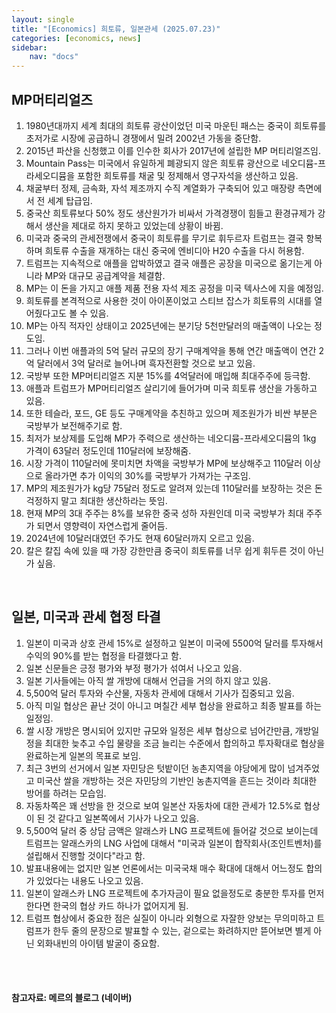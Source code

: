 ```yaml
---
layout: single
title: "[Economics] 희토류, 일본관세 (2025.07.23)"
categories: [economics, news]
sidebar:
    nav: "docs"
---
```


## MP머티리얼즈
1. 1980년대까지 세계 최대의 희토류 광산이었던 미국 마운틴 패스는 중국이 희토류를 초저가로 시장에 공급하니 경쟁에서 밀려 2002년 가동을 중단함.
1. 2015년 파산을 신청했고 이를 인수한 회사가 2017년에 설립한 MP 머티리얼즈임.
1. Mountain Pass는 미국에서 유일하게 폐광되지 않은 희토류 광산으로 네오디뮴-프라세오디뮴을 포함한 희토류를 채굴 및 정제해서 영구자석을 생산하고 있음.
1. 채굴부터 정제, 금속화, 자석 제조까지 수직 계열화가 구축되어 있고 매장량 측면에서 전 세계 탑급임.
1. 중국산 희토류보다 50% 정도 생산원가가 비싸서 가격경쟁이 힘들고 환경규제가 강해서 생산을 제대로 하지 못하고 있었는데 상황이 바뀜.
1. 미국과 중국의 관세전쟁에서 중국이 희토류를 무기로 휘두르자 트럼프는 결국 항복하며 희토류 수출을 재개하는 대신 중국에 엔비디아 H20 수출을 다시 허용함.
1. 트럼프는 지속적으로 애플을 압박하였고 결국 애플은 공장을 미국으로 옮기는게 아니라 MP와 대규모 공급계약을 체결함.
1. MP는 이 돈을 가지고 애플 제품 전용 자석 제조 공정을 미국 텍사스에 지을 예정임.
1. 희토류를 본격적으로 사용한 것이 아이폰이었고 스티브 잡스가 희토류의 시대를 열어줬다고도 볼 수 있음.
1. MP는 아직 적자인 상태이고 2025년에는 분기당 5천만달러의 매출액이 나오는 정도임.
1. 그러나 이번 애플과의 5억 달러 규모의 장기 구매계약을 통해 연간 매출액이 연간 2억 달러에서 3억 달러로 늘어나며 흑자전환할 것으로 보고 있음.
1. 국방부 또한 MP머티리얼즈 지분 15%를 4억달러에 매입해 최대주주에 등극함.
1. 애플과 트럼프가 MP머티리얼즈 살리기에 들어가며 미국 희토류 생산을 가동하고 있음.
1. 또한 테슬라, 포드, GE 등도 구매계약을 추친하고 있으며 제조원가가 비싼 부분은 국방부가 보전해주기로 함.
1. 최저가 보상제를 도입해 MP가 주력으로 생산하는 네오디뮴-프라세오디뮴의 1kg 가격이 63달러 정도인데 110달러에 보장해줌.
1. 시장 가격이 110달러에 못미치면 차액을 국방부가 MP에 보상해주고 110달러 이상으로 올라가면 추가 이익의 30%를 국방부가 가져가는 구조임.
1. MP의 제조원가가 kg당 75달러 정도로 알려져 있는데 110달러를 보장하는 것은 돈 걱정하지 말고 최대한 생산하라는 뜻임.
1. 현재 MP의 3대 주주는 8%를 보유한 중국 성하 자원인데 미국 국방부가 최대 주주가 되면서 영향력이 자연스럽게 줄어듬.
1. 2024년에 10달러대였던 주가도 현재 60달러까지 오르고 있음.
1. 칼은 칼집 속에 있을 때 가장 강한만큼 중국이 희토류를 너무 쉽게 휘두른 것이 아닌가 싶음.

<br/>

## 일본, 미국과 관세 협정 타결
1. 일본이 미국과 상호 관세 15%로 설정하고 일본이 미국에 5500억 달러를 투자해서 수익의 90%를 받는 협정을 타결했다고 함.
1. 일본 신문들은 긍정 평가와 부정 평가가 섞여서 나오고 있음.
1. 일본 기사들에는 아직 쌀 개방에 대해서 언급을 거의 하지 않고 있음.
1. 5,500억 달러 투자와 수산물, 자동차 관세에 대해서 기사가 집중되고 있음.
1. 아직 미일 협상은 끝난 것이 아니고 며칠간 세부 협상을 완료하고 최종 발표를 하는 일정임.
1. 쌀 시장 개방은 명시되어 있지만 규모와 일정은 세부 협상으로 넘어간만큼, 개방일정을 최대한 늦추고 수입 물량을 조금 늘리는 수준에서 합의하고 투자확대로 협상을 완료하는게 일본의 목표로 보임.
1. 최근 3번의 선거에서 일본 자민당은 텃밭이던 농촌지역을 야당에게 많이 넘겨주었고 미국산 쌀을 개방하는 것은 자민당의 기반인 농촌지역을 흔드는 것이라 최대한 방어를 하려는 모습임.
1. 자동차쪽은 꽤 선방을 한 것으로 보여 일본산 자동차에 대한 관세가 12.5%로 협상이 된 것 같다고 일본쪽에서 기사가 나오고 있음.
1. 5,500억 달러 중 상담 금액은 알래스카 LNG 프로젝트에 들어갈 것으로 보이는데 트럼프는 알래스카의 LNG 사업에 대해서 "미국과 일본이 합작회사(조인트벤처)를 설립해서 진행할 것이다"라고 함.
1. 발표내용에는 없지만 일본 언론에서는 미국국채 매수 확대에 대해서 어느정도 합의가 있었다는 내용도 나오고 있음.
1. 일본이 알래스카 LNG 프로젝트에 추가자금이 필요 없을정도로 충분한 투자를 먼저 한다면 한국의 협상 카드 하나가 없어지게 됨.
1. 트럼프 협상에서 중요한 점은 실질이 아니라 외형으로 자잘한 양보는 무의미하고 트럼프가 한두 줄의 문장으로 발표할 수 있는, 겉으로는 화려하지만 뜯어보면 별게 아닌 외화내빈의 아이템 발굴이 중요함.




<br/>
<br/>

#### 참고자료: 메르의 블로그 (네이버)